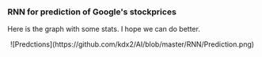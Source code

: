 ### RNN for prediction of Google's stockprices
Here is the graph with some stats. I hope we can do better.

<p style="text-align: center;">
  ![Predctions](https://github.com/kdx2/AI/blob/master/RNN/Prediction.png)
</p>
